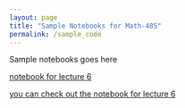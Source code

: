 ```yaml
---
layout: page
title: "Sample Notebooks for Math-485"
permalink: /sample_code
---
```


Sample notebooks goes here

[notebook for lecture 6](https://github.com/yingli/math485/blob/main/tabular_data_06.pdf)

[you can check out the notebook for lecture 6](tabular_data_06.pdf)


